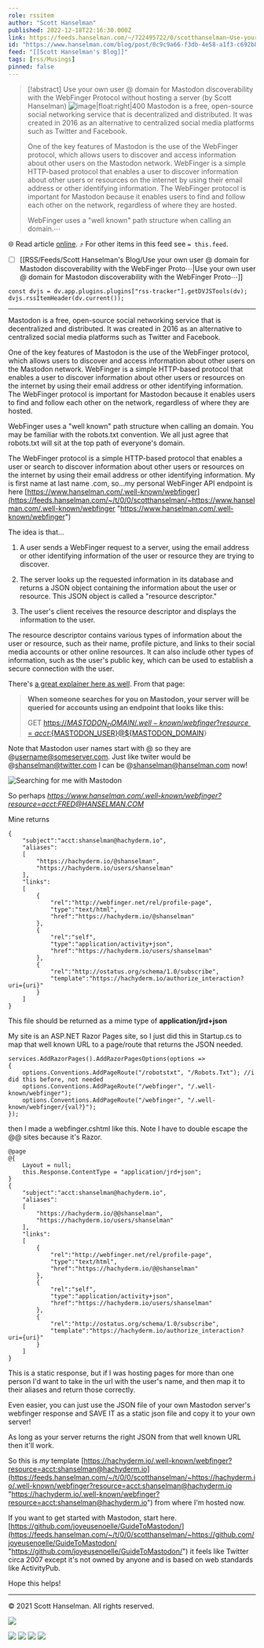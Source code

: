 ```yaml
---
role: rssitem
author: "Scott Hanselman"
published: 2022-12-18T22:16:30.000Z
link: https://feeds.hanselman.com/~/722495722/0/scotthanselman~Use-your-own-user-domain-for-Mastodon-discoverability-with-the-WebFinger-Protocol-without-hosting-a-server
id: "https://www.hanselman.com/blog/post/0c9c9a66-f3db-4e58-a1f3-c692b8ad64af"
feed: "[[Scott Hanselman's Blog]]"
tags: [rss/Musings]
pinned: false
---
```


> [!abstract] Use your own user @ domain for Mastodon discoverability with the WebFinger Protocol without hosting a server (by Scott Hanselman)
> ![image|float:right|400](https://www.hanselman.com/blog/content/binary/Windows-Live-Writer/f76e92f681b3_FC6E/image_cb60bf43-6d0a-41f9-9ff5-246f288adedf.png "Searching for me with Mastodon") Mastodon is a free, open-source social networking service that is decentralized and distributed. It was created in 2016 as an alternative to centralized social media platforms such as Twitter and Facebook.
> 
> One of the key features of Mastodon is the use of the WebFinger protocol, which allows users to discover and access information about other users on the Mastodon network. WebFinger is a simple HTTP-based protocol that enables a user to discover information about other users or resources on the internet by using their email address or other identifying information. The WebFinger protocol is important for Mastodon because it enables users to find and follow each other on the network, regardless of where they are hosted.
> 
> WebFinger uses a "well known" path structure when calling an domain.⋯

🌐 Read article [online](https://feeds.hanselman.com/~/722495722/0/scotthanselman~Use-your-own-user-domain-for-Mastodon-discoverability-with-the-WebFinger-Protocol-without-hosting-a-server). ⤴ For other items in this feed see `= this.feed`.

- [ ] [[RSS/Feeds/Scott Hanselman's Blog/Use your own user @ domain for Mastodon discoverability with the WebFinger Proto⋯|Use your own user @ domain for Mastodon discoverability with the WebFinger Proto⋯]]

~~~dataviewjs
const dvjs = dv.app.plugins.plugins["rss-tracker"].getDVJSTools(dv);
dvjs.rssItemHeader(dv.current());
~~~

- - -
Mastodon is a free, open-source social networking service that is decentralized and distributed. It was created in 2016 as an alternative to centralized social media platforms such as Twitter and Facebook.

One of the key features of Mastodon is the use of the WebFinger protocol, which allows users to discover and access information about other users on the Mastodon network. WebFinger is a simple HTTP-based protocol that enables a user to discover information about other users or resources on the internet by using their email address or other identifying information. The WebFinger protocol is important for Mastodon because it enables users to find and follow each other on the network, regardless of where they are hosted.

WebFinger uses a "well known" path structure when calling an domain. You may be familiar with the robots.txt convention. We all just agree that robots.txt will sit at the top path of everyone's domain.

The WebFinger protocol is a simple HTTP-based protocol that enables a user or search to discover information about other users or resources on the internet by using their email address or other identifying information. My is first name at last name .com, so...my personal WebFinger API endpoint is here [https://www.hanselman.com/.well-known/webfinger](https://feeds.hanselman.com/~/t/0/0/scotthanselman/~https://www.hanselman.com/.well-known/webfinger "https://www.hanselman.com/.well-known/webfinger")

The idea is that...

1. A user sends a WebFinger request to a server, using the email address or other identifying information of the user or resource they are trying to discover.
    
2. The server looks up the requested information in its database and returns a JSON object containing the information about the user or resource. This JSON object is called a "resource descriptor."
    
3. The user's client receives the resource descriptor and displays the information to the user.
    

The resource descriptor contains various types of information about the user or resource, such as their name, profile picture, and links to their social media accounts or other online resources. It can also include other types of information, such as the user's public key, which can be used to establish a secure connection with the user.

There's [a great explainer here as well](https://feeds.hanselman.com/~/t/0/0/scotthanselman/~https://guide.toot.as/guide/use-your-own-domain/). From that page:

> **When someone searches for you on Mastodon, your server will be queried for accounts using an endpoint that looks like this:**
> 
> GET [https://${MASTODON_DOMAIN}/.well-known/webfinger?resource=acct:${MASTODON_USER}@${MASTODON_DOMAIN](https://feeds.hanselman.com/~/t/0/0/scotthanselman/~https://${MASTODON_DOMAIN}/.well-known/webfinger?resource=acct:${MASTODON_USER}@${MASTODON_DOMAIN)}  

Note that Mastodon user names start with @ so they are @username@someserver.com. Just like twiter would be @shanselman@twitter.com I can be @shanselman@hanselman.com now!

![Searching for me with Mastodon](https://www.hanselman.com/blog/content/binary/Windows-Live-Writer/f76e92f681b3_FC6E/image_cb60bf43-6d0a-41f9-9ff5-246f288adedf.png "Searching for me with Mastodon")

So perhaps _https://www.hanselman.com/.well-known/webfinger?resource=acct:FRED@HANSELMAN.COM_

Mine returns

```undefined
{
    "subject":"acct:shanselman@hachyderm.io",
    "aliases":
    [
        "https://hachyderm.io/@shanselman",
        "https://hachyderm.io/users/shanselman"
    ],
    "links":
    [
        {
            "rel":"http://webfinger.net/rel/profile-page",
            "type":"text/html",
            "href":"https://hachyderm.io/@shanselman"
        },
        {
            "rel":"self",
            "type":"application/activity+json",
            "href":"https://hachyderm.io/users/shanselman"
        },
        {
            "rel":"http://ostatus.org/schema/1.0/subscribe",
            "template":"https://hachyderm.io/authorize_interaction?uri={uri}"
        }
    ]
}
```

This file should be returned as a mime type of **application/jrd+json**

My site is an ASP.NET Razor Pages site, so I just did this in Startup.cs to map that well known URL to a page/route that returns the JSON needed.

```undefined
services.AddRazorPages().AddRazorPagesOptions(options =>
{
    options.Conventions.AddPageRoute("/robotstxt", "/Robots.Txt"); //i did this before, not needed
    options.Conventions.AddPageRoute("/webfinger", "/.well-known/webfinger");
    options.Conventions.AddPageRoute("/webfinger", "/.well-known/webfinger/{val?}");
});
```

then I made a webfinger.cshtml like this. Note I have to double escape the @@ sites because it's Razor.

```undefined
@page
@{
    Layout = null;
    this.Response.ContentType = "application/jrd+json";
}
{
    "subject":"acct:shanselman@hachyderm.io",
    "aliases":
    [
        "https://hachyderm.io/@@shanselman",
        "https://hachyderm.io/users/shanselman"
    ],
    "links":
    [
        {
            "rel":"http://webfinger.net/rel/profile-page",
            "type":"text/html",
            "href":"https://hachyderm.io/@@shanselman"
        },
        {
            "rel":"self",
            "type":"application/activity+json",
            "href":"https://hachyderm.io/users/shanselman"
        },
        {
            "rel":"http://ostatus.org/schema/1.0/subscribe",
            "template":"https://hachyderm.io/authorize_interaction?uri={uri}"
        }
    ]
}
```

This is a static response, but if I was hosting pages for more than one person I'd want to take in the url with the user's name, and then map it to their aliases and return those correctly.

Even easier, you can just use the JSON file of your own Mastodon server's webfinger response and SAVE IT as a static json file and copy it to your own server!

As long as your server returns the right JSON from that well known URL then it'll work.

So this is _my_ template [https://hachyderm.io/.well-known/webfinger?resource=acct:shanselman@hachyderm.io](https://feeds.hanselman.com/~/t/0/0/scotthanselman/~https://hachyderm.io/.well-known/webfinger?resource=acct:shanselman@hachyderm.io "https://hachyderm.io/.well-known/webfinger?resource=acct:shanselman@hachyderm.io") from where I'm hosted now.

If you want to get started with Mastodon, start here. [https://github.com/joyeusenoelle/GuideToMastodon/](https://feeds.hanselman.com/~/t/0/0/scotthanselman/~https://github.com/joyeusenoelle/GuideToMastodon/ "https://github.com/joyeusenoelle/GuideToMastodon/") it feels like Twitter circa 2007 except it's not owned by anyone and is based on web standards like ActivityPub.

Hope this helps!

  

---

© 2021 Scott Hanselman. All rights reserved.  

![](https://feeds.hanselman.com/~/i/722495722/0/scotthanselman)

[![](https://assets.feedblitz.com/i/fblike20.png)](https://feeds.hanselman.com/_/28/722495722/scotthanselman "Like on Facebook") [![](https://assets.feedblitz.com/i/x.png)](https://feeds.hanselman.com/_/24/722495722/scotthanselman "Post to X.com") [![](https://assets.feedblitz.com/i/email20.png)](https://feeds.hanselman.com/_/19/722495722/scotthanselman "Subscribe by email") [![](https://assets.feedblitz.com/i/rss20.png)](https://feeds.hanselman.com/_/20/722495722/scotthanselman "Subscribe by RSS")